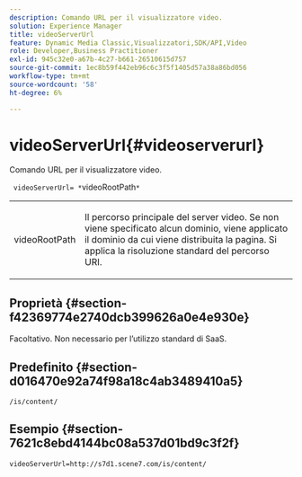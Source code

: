 ```yaml
---
description: Comando URL per il visualizzatore video.
solution: Experience Manager
title: videoServerUrl
feature: Dynamic Media Classic,Visualizzatori,SDK/API,Video
role: Developer,Business Practitioner
exl-id: 945c32e0-a67b-4c27-b661-26510615d757
source-git-commit: 1ec8b59f442eb96c6c3f5f1405d57a38a86bd056
workflow-type: tm+mt
source-wordcount: '58'
ht-degree: 6%

---
```


# videoServerUrl{#videoserverurl}

Comando URL per il visualizzatore video.

` videoServerUrl= *`videoRootPath`*`

<table id="table_C616483932C2482CA9794DDD7313FD7C"> 
 <tbody> 
  <tr> 
   <td colname="col1"> <p> <span class="codeph"> <span class="varname"> videoRootPath</span> </span> </p> </td> 
   <td colname="col2"> <p> Il percorso principale del server video. Se non viene specificato alcun dominio, viene applicato il dominio da cui viene distribuita la pagina. Si applica la risoluzione standard del percorso URI. </p> </td> 
  </tr> 
 </tbody> 
</table>

## Proprietà {#section-f42369774e2740dcb399626a0e4e930e}

Facoltativo. Non necessario per l’utilizzo standard di SaaS.

## Predefinito {#section-d016470e92a74f98a18c4ab3489410a5}

`/is/content/`

## Esempio {#section-7621c8ebd4144bc08a537d01bd9c3f2f}

```
videoServerUrl=http://s7d1.scene7.com/is/content/
```
